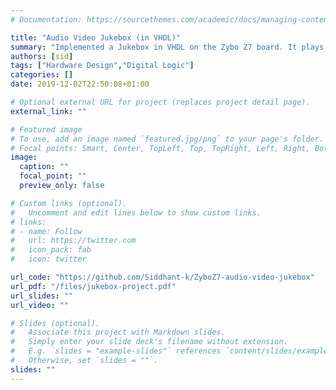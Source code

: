 ```yaml
---
# Documentation: https://sourcethemes.com/academic/docs/managing-content/

title: "Audio Video Jukebox (in VHDL)"
summary: "Implemented a Jukebox in VHDL on the Zybo Z7 board. It plays three songs: *Twinkle-Twinkle Little Star, Jingle Bells, We Wish You a Merry Christmas and a Happy New Year!* It also includes pause and top functionality for audio and video, three different user-choosable speeds for audio and video content, a *DJ Mode* to mix and pick up songs from where left last, and three dynamic visuals that go with each song. The visuals are synced with the audio. Also included a regular pause screen as well a retro flashing pause screen!"
authors: [sid]
tags: ["Hardware Design","Digital Logic"]
categories: []
date: 2019-12-02T22:50:08+01:00

# Optional external URL for project (replaces project detail page).
external_link: ""

# Featured image
# To use, add an image named `featured.jpg/png` to your page's folder.
# Focal points: Smart, Center, TopLeft, Top, TopRight, Left, Right, BottomLeft, Bottom, BottomRight.
image:
  caption: ""
  focal_point: ""
  preview_only: false

# Custom links (optional).
#   Uncomment and edit lines below to show custom links.
# links:
# - name: Follow
#   url: https://twitter.com
#   icon_pack: fab
#   icon: twitter

url_code: "https://github.com/Siddhant-k/ZyboZ7-audio-video-jukebox"
url_pdf: "/files/jukebox-project.pdf"
url_slides: ""
url_video: ""

# Slides (optional).
#   Associate this project with Markdown slides.
#   Simply enter your slide deck's filename without extension.
#   E.g. `slides = "example-slides"` references `content/slides/example-slides.md`.
#   Otherwise, set `slides = ""`.
slides: ""
---
```

